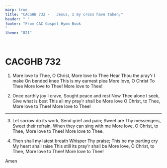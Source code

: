 ```yaml
---
marp: true
title: "CACGHB 732 -   Jesus, I my cross have taken;"
header: " "
footer: "From CAC Gospel Hymn Book 
"
theme: "821"

---
```


<style>
    :root {
        font-size: 1.8em;
    }

    section {
        display: flex;
        flex-direction: column;
        justify-content: space-evenly;
    }

	section ol{
        display: grid;
        grid-template-columns: auto auto;
        gap: 45px;
    }
</style>

# CACGHB 732

1. More love to Thee, O Christ,
	More love to Thee
	Hear Thou the pray'r I make
	On bended knee
	This is my earnest plea
	More love, O Christ To Thee
	More love to Thee!
	More love to Thee!


2. Once earthly joy I crave,
	Sought peace and rest
	Now Thee alone I seek,
	Give what is best
	This all my pray'r shall be
	More love O Christ, to Thee,
	More love to Thee!
	More love to Thee!

---

3. Let sorrow do its work,
	Send grief and pain;
	Sweet are Thy messengers,
	Sweet their refrain,
	When they can sing with me
	More love, O Christ, to Thee,
	More love to Thee!
	More love to Thee.

4. Then shall my latest breath
	Whisper Thy praise;
	This be my parting cry
	My heart shall raise
	This still its pray'r shall be
	More love, O Christ, to Thee,
	More love to Thee!
	More love to Thee!

Amen
